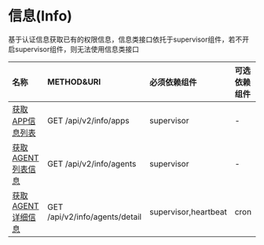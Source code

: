 # 信息\(Info\)

基于认证信息获取已有的权限信息，信息类接口依托于supervisor组件，若不开启supervisor组件，则无法使用信息类接口

| **名称** | **METHOD&URI** | **必须依赖组件** | **可选依赖组件** |
| :--- | :--- | :--- | :--- |
| [获取APP信息列表](/api/public/apps.md) | GET /api/v2/info/apps | supervisor | - |
| [获取AGENT列表信息](/api/public/agent-list.md) | GET /api/v2/info/agents | supervisor | - |
| [获取AGENT详细信息](/api/public/agent-detail.md) | GET /api/v2/info/agents/detail | supervisor,heartbeat | cron |



